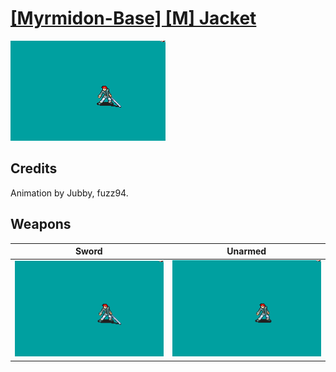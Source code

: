 # [\[Myrmidon-Base\] \[M\] Jacket](./%5BMyrmidon-Base%5D%20%5BM%5D%20Jacket)

<img src="./1.%20Sword/Sword_000.png" alt="[Myrmidon-Base] [M] Jacket standing" />

## Credits

Animation by Jubby, fuzz94.

## Weapons


|Sword |Unarmed |
|  :---: | :---: |
| <img alt="Sword animation" src="./1.%20Sword/Sword.gif" /> | <img alt="Unarmed animation" src="./8.%20Unarmed/Unarmed.gif" /> |
